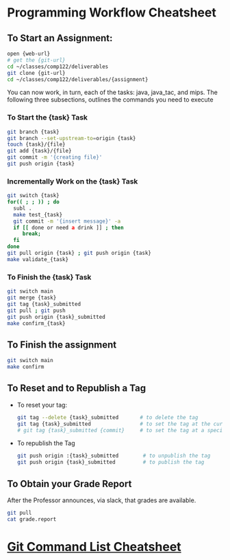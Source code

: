 #  Programming Workflow Cheatsheet

## To Start an Assignment:
  ```bash
  open {web-url}
  # get the {git-url}
  cd ~/classes/comp122/deliverables
  git clone {git-url}
  cd ~/classes/comp122/deliverables/{assignment}
  ```

   You can now work, in turn, each of the tasks:  java, java_tac, and mips.
   The following three subsections, outlines the commands you need to execute

### To Start the {task} Task

  ```bash
  git branch {task}
  git branch --set-upstream-to=origin {task}
  touch {task}/{file}
  git add {task}/{file}
  git commit -m '{creating file}' 
  git push origin {task}
  ```

### Incrementally Work on the {task} Task

  ```bash
  git switch {task}
  for(( ; ; )) ; do 
    subl .
    make test_{task}
    git commit -m '{insert message}' -a
    if [[ done or need a drink ]] ; then
       break;
    fi
  done
  git pull origin {task} ; git push origin {task}
  make validate_{task}
  ```

### To Finish the {task} Task

  ```bash
  git switch main
  git merge {task}
  git tag {task}_submitted
  git pull ; git push
  git push origin {task}_submitted
  make confirm_{task}
  ```

## To Finish the assignment

  ```bash
  git switch main
  make confirm
  ```

## To Reset and to Republish a Tag

  * To reset your tag:
     ```bash
     git tag --delete {task}_submitted       # to delete the tag
     git tag {task}_submitted                # to set the tag at the current commit, i.e., HEAD
     # git tag {task}_submitted {commit}     # to set the tag at a specific commit 
     ```
  * To republish the Tag
    ```bash
    git push origin :{task}_submitted        # to unpublish the tag
    git push origin {task}_submitted         # to publish the tag
    ```


## To Obtain your Grade Report

  After the Professor announces, via slack, that grades are available.
  ```bash
  git pull
  cat grade.report
  ```


#  [Git Command List Cheatsheet](git_cheatsheet.md)

